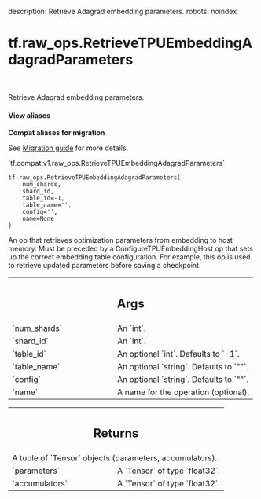 description: Retrieve Adagrad embedding parameters.
robots: noindex

# tf.raw_ops.RetrieveTPUEmbeddingAdagradParameters

<!-- Insert buttons and diff -->

<table class="tfo-notebook-buttons tfo-api nocontent" align="left">

</table>



Retrieve Adagrad embedding parameters.

<section class="expandable">
  <h4 class="showalways">View aliases</h4>
  <p>
<b>Compat aliases for migration</b>
<p>See
<a href="https://www.tensorflow.org/guide/migrate">Migration guide</a> for
more details.</p>
<p>`tf.compat.v1.raw_ops.RetrieveTPUEmbeddingAdagradParameters`</p>
</p>
</section>

<pre class="devsite-click-to-copy prettyprint lang-py tfo-signature-link">
<code>tf.raw_ops.RetrieveTPUEmbeddingAdagradParameters(
    num_shards,
    shard_id,
    table_id=-1,
    table_name=&#x27;&#x27;,
    config=&#x27;&#x27;,
    name=None
)
</code></pre>



<!-- Placeholder for "Used in" -->

An op that retrieves optimization parameters from embedding to host
memory. Must be preceded by a ConfigureTPUEmbeddingHost op that sets up
the correct embedding table configuration. For example, this op is
used to retrieve updated parameters before saving a checkpoint.

<!-- Tabular view -->
 <table class="responsive fixed orange">
<colgroup><col width="214px"><col></colgroup>
<tr><th colspan="2"><h2 class="add-link">Args</h2></th></tr>

<tr>
<td>
`num_shards`
</td>
<td>
An `int`.
</td>
</tr><tr>
<td>
`shard_id`
</td>
<td>
An `int`.
</td>
</tr><tr>
<td>
`table_id`
</td>
<td>
An optional `int`. Defaults to `-1`.
</td>
</tr><tr>
<td>
`table_name`
</td>
<td>
An optional `string`. Defaults to `""`.
</td>
</tr><tr>
<td>
`config`
</td>
<td>
An optional `string`. Defaults to `""`.
</td>
</tr><tr>
<td>
`name`
</td>
<td>
A name for the operation (optional).
</td>
</tr>
</table>



<!-- Tabular view -->
 <table class="responsive fixed orange">
<colgroup><col width="214px"><col></colgroup>
<tr><th colspan="2"><h2 class="add-link">Returns</h2></th></tr>
<tr class="alt">
<td colspan="2">
A tuple of `Tensor` objects (parameters, accumulators).
</td>
</tr>
<tr>
<td>
`parameters`
</td>
<td>
A `Tensor` of type `float32`.
</td>
</tr><tr>
<td>
`accumulators`
</td>
<td>
A `Tensor` of type `float32`.
</td>
</tr>
</table>

